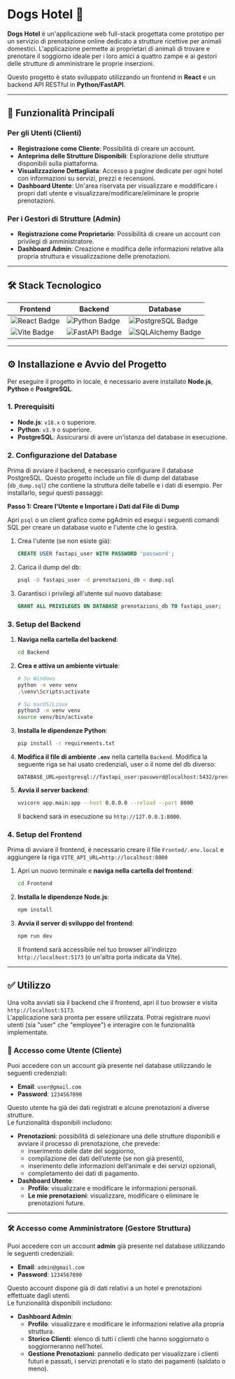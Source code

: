 # Dogs Hotel 🐾

**Dogs Hotel** è un'applicazione web full-stack progettata come prototipo per un servizio di prenotazione online
dedicato a strutture ricettive per animali domestici. L'applicazione permette ai proprietari di animali di trovare e
prenotare il soggiorno ideale per i loro amici a quattro zampe e ai gestori delle strutture di amministrare le proprie
inserzioni.

Questo progetto è stato sviluppato utilizzando un frontend in **React** e un backend API RESTful in **Python/FastAPI**.

---

## 🚀 Funzionalità Principali

### Per gli Utenti (Clienti)

* **Registrazione come Cliente**: Possibilità di creare un account.
* **Anteprima delle Strutture Disponibili**: Esplorazione delle strutture disponibili sulla piattaforma.
* **Visualizzazione Dettagliata**: Accesso a pagine dedicate per ogni hotel con informazioni su servizi, prezzi e
  recensioni.
* **Dashboard Utente**: Un'area riservata per visualizzare e moddificare i propri dati utente e
  visualizzare/modificare/eliminare le proprie prenotazioni.

### Per i Gestori di Strutture (Admin)

* **Registrazione come Proprietario**: Possibilità di creare un account con privilegi di amministratore.
* **Dashboard Admin**: Creazione e modifica delle informazioni relative alla propria struttura e visualizzazione delle
  prenotazioni.

---

## 🛠️ Stack Tecnologico

| Frontend                                 | Backend                           | Database                              |
|------------------------------------------|-----------------------------------|---------------------------------------|
| ![React Badge][react-badge]              | ![Python Badge][python-badge]     | ![PostgreSQL Badge][postgres-badge]   |
| ![Vite Badge][vite-badge]                | ![FastAPI Badge][fastapi-badge]   | ![SQLAlchemy Badge][sqlalchemy-badge] |

[react-badge]: https://img.shields.io/badge/React-61DAFB?style=for-the-badge&logo=react&logoColor=black

[vite-badge]: https://img.shields.io/badge/Vite-646CFF?style=for-the-badge&logo=vite&logoColor=white

[python-badge]: https://img.shields.io/badge/Python-3776AB?style=for-the-badge&logo=python&logoColor=white

[fastapi-badge]: https://img.shields.io/badge/FastAPI-009688?style=for-the-badge&logo=fastapi&logoColor=white

[postgres-badge]: https://img.shields.io/badge/PostgreSQL-4169E1?style=for-the-badge&logo=postgresql&logoColor=white

[sqlalchemy-badge]: https://img.shields.io/badge/SQLAlchemy-D71F00?style=for-the-badge&logo=sqlalchemy&logoColor=white

---

## ⚙️ Installazione e Avvio del Progetto

Per eseguire il progetto in locale, è necessario avere installato **Node.js**, **Python** e **PostgreSQL**.

### 1. Prerequisiti

* **Node.js**: `v18.x` o superiore.
* **Python**: `v3.9` o superiore.
* **PostgreSQL**: Assicurarsi di avere un'istanza del database in esecuzione.

### 2. Configurazione del Database

Prima di avviare il backend, è necessario configurare il database PostgreSQL.
Questo progetto include un file di dump del database (`db_dump.sql`) che contiene la struttura delle tabelle e i dati di
esempio. Per installarlo, segui questi passaggi:

**Passo 1: Creare l'Utente e Importare i Dati dal File di Dump**

Apri `psql` o un client grafico come pgAdmin ed esegui i seguenti comandi SQL per creare un database vuoto e l'utente
che lo gestirà.

1. Crea l'utente (se non esiste già):
   ```sql
   CREATE USER fastapi_user WITH PASSWORD 'password';
   ```
2. Carica il dump del db:
   ```bash
   psql -U fastapi_user -d prenotazioni_db < dump.sql
   ```
3. Garantisci i privilegi all'utente sul nuovo database:
   ```sql
   GRANT ALL PRIVILEGES ON DATABASE prenotazioni_db TO fastapi_user;
   ```

### 3. Setup del Backend

1. **Naviga nella cartella del backend**:
   ```bash
   cd Backend
   ```
2. **Crea e attiva un ambiente virtuale**:
   ```bash
   # Su Windows
   python -m venv venv
   .\venv\Scripts\activate

   # Su macOS/Linux
   python3 -m venv venv
   source venv/bin/activate
   ```
3. **Installa le dipendenze Python**:
   ```bash
   pip install -r requirements.txt
   ```
4. **Modifica il file di ambiente `.env`** nella cartella `Backend`. Modifica la seguente riga se hai usato
   credenziali, user o il nome del db diverso:
   ```env
   DATABASE_URL=postgresql://fastapi_user:password@localhost:5432/prenotazioni_db
   ```
5. **Avvia il server backend**:
   ```bash
   uvicorn app.main:app --host 0.0.0.0 --reload --port 8000
   ```
   Il backend sarà in esecuzione su `http://127.0.0.1:8000`.

### 4. Setup del Frontend

Prima di avviare il frontend, è necessario creare il file `Fronted/.env.local` e aggiungere la riga 
`VITE_API_URL=http://localhost:8000`

1. Apri un nuovo terminale e **naviga nella cartella del frontend**:
   ```bash
   cd Frontend
   ```
2. **Installa le dipendenze Node.js**:
   ```bash
   npm install
   ```
3. **Avvia il server di sviluppo del frontend**:
   ```bash
   npm run dev
   ```
   Il frontend sarà accessibile nel tuo browser all'indirizzo `http://localhost:5173` (o un'altra porta indicata da
   Vite).

---

## ✅ Utilizzo

Una volta avviati sia il backend che il frontend, apri il tuo browser e visita `http://localhost:5173`.  
L'applicazione sarà pronta per essere utilizzata. Potrai registrare nuovi utenti (sia "user" che "employee") e interagire con le funzionalità implementate.

### 👤 Accesso come Utente (Cliente)

Puoi accedere con un account già presente nel database utilizzando le seguenti credenziali:

- **Email**: `user@gmail.com`  
- **Password**: `1234567890`  

Questo utente ha già dei dati registrati e alcune prenotazioni a diverse strutture.  
Le funzionalità disponibili includono:

* **Prenotazioni**: possibilità di selezionare una delle strutture disponibili e avviare il processo di prenotazione, che prevede:
  - inserimento delle date del soggiorno,  
  - compilazione dei dati dell’utente (se non già presenti),  
  - inserimento delle informazioni dell’animale e dei servizi opzionali,  
  - completamento dei dati di pagamento.  
* **Dashboard Utente**:
  - **Profilo**: visualizzare e modificare le informazioni personali.  
  - **Le mie prenotazioni**: visualizzare, modificare o eliminare le prenotazioni future.  

---

### 🛠️ Accesso come Amministratore (Gestore Struttura)

Puoi accedere con un account **admin** già presente nel database utilizzando le seguenti credenziali:

- **Email**: `admin@gmail.com`  
- **Password**: `1234567890`  

Questo account dispone già di dati relativi a un hotel e prenotazioni effettuate dagli utenti.  
Le funzionalità disponibili includono:

* **Dashboard Admin**:
  - **Profilo**: visualizzare e modificare le informazioni relative alla propria struttura.  
  - **Storico Clienti**: elenco di tutti i clienti che hanno soggiornato o soggiorneranno nell’hotel.  
  - **Gestione Prenotazioni**: pannello dedicato per visualizzare i clienti futuri e passati, i servizi prenotati e lo stato dei pagamenti (saldato o meno).  
